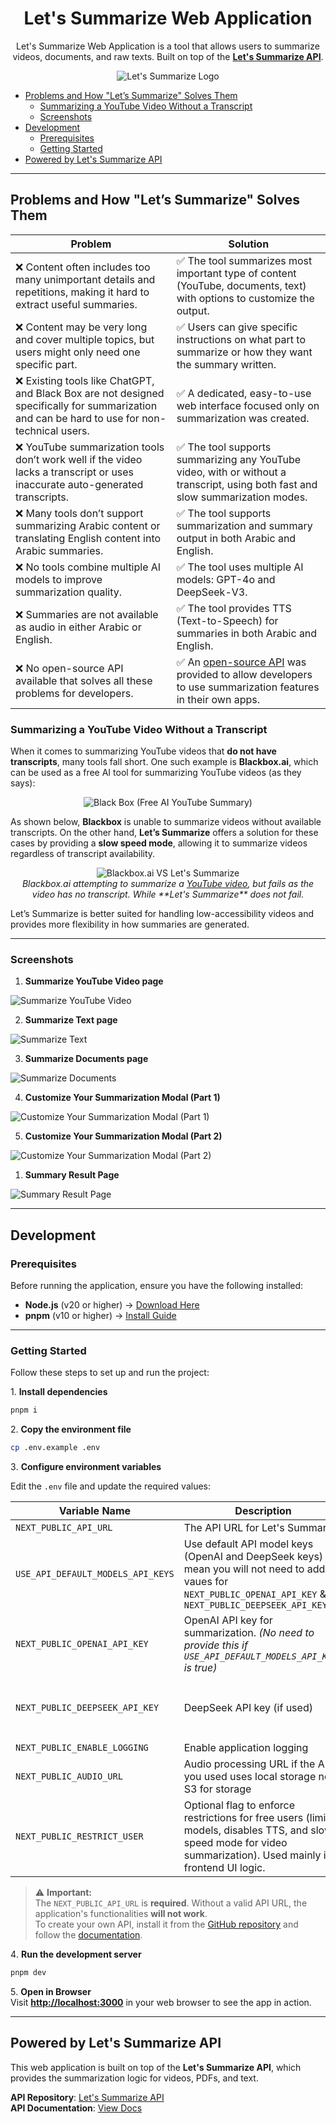 <div align="center">

<h1>Let's Summarize Web Application</h1>

<p>
  Let's Summarize Web Application is a tool that allows users to summarize videos, documents, and raw texts.
  Built on top of the <strong><a href="https://github.com/letssummarize/api">Let's Summarize API</a></strong>.
</p>

<img src="./assets/thumb.png" alt="Let's Summarize Logo"/>

</div>

- [Problems and How "Let’s Summarize" Solves Them](#problems-and-how-lets-summarize-solves-them)
  - [Summarizing a YouTube Video Without a Transcript](#summarizing-a-youtube-video-without-a-transcript)
  - [Screenshots](#screenshots)
- [Development](#development)
  - [Prerequisites](#prerequisites)
  - [Getting Started](#getting-started)
- [Powered by Let's Summarize API](#powered-by-lets-summarize-api)

---

## Problems and How "Let’s Summarize" Solves Them

| **Problem**                                                                                                                                  | **Solution**                                                                                                                   |
| -------------------------------------------------------------------------------------------------------------------------------------------- | ------------------------------------------------------------------------------------------------------------------------------ |
| ❌ Content often includes too many unimportant details and repetitions, making it hard to extract useful summaries.                           | ✅ The tool summarizes most important type of content (YouTube, documents, text) with options to customize the output.          |
| ❌ Content may be very long and cover multiple topics, but users might only need one specific part.                                           | ✅ Users can give specific instructions on what part to summarize or how they want the summary written.                         |
| ❌ Existing tools like ChatGPT, and Black Box are not designed specifically for summarization and can be hard to use for non-technical users. | ✅ A dedicated, easy-to-use web interface focused only on summarization was created.                                            |
| ❌ YouTube summarization tools don’t work well if the video lacks a transcript or uses inaccurate auto-generated transcripts.                 | ✅ The tool supports summarizing any YouTube video, with or without a transcript, using both fast and slow summarization modes. |
| ❌ Many tools don’t support summarizing Arabic content or translating English content into Arabic summaries.                                  | ✅ The tool supports summarization and summary output in both Arabic and English.                                               |
| ❌ No tools combine multiple AI models to improve summarization quality.                                                                      | ✅ The tool uses multiple AI models: GPT-4o and DeepSeek-V3.                                                                    |
| ❌ Summaries are not available as audio in either Arabic or English.                                                                          | ✅ The tool provides TTS (Text-to-Speech) for summaries in both Arabic and English.                                             |
| ❌ No open-source API available that solves all these problems for developers.                                                                | ✅ An [open-source API](https://github.com/letssummarize/api) was provided to allow developers to use summarization features in their own apps.                         |

### Summarizing a YouTube Video Without a Transcript

When it comes to summarizing YouTube videos that **do not have transcripts**, many tools fall short. One such example is **Blackbox.ai**, which can be used as a free AI tool for summarizing YouTube videos (as they says):

<p align="center">
  <img src="./assets/blackbox.png" alt="Black Box (Free AI YouTube Summary)" />
</p>

As shown below, **Blackbox** is unable to summarize videos without available transcripts. On the other hand, **Let’s Summarize** offers a solution for these cases by providing a **slow speed mode**, allowing it to summarize videos regardless of transcript availability.

<div align="center">
  <img src="./assets/comparison.png" alt="Blackbox.ai VS Let's Summarize" />
  <br />
  <em>Blackbox.ai attempting to summarize a <a href="https://youtu.be/372DqUtJnrw?si=x64tDDgAsoZFXFs4" target="_blank">YouTube video</a>, but fails as the video has no transcript. While **Let's Summarize** does not fail.</em>
</div>

Let’s Summarize is better suited for handling low-accessibility videos and provides more flexibility in how summaries are generated.

---

### Screenshots

1. **Summarize YouTube Video page**

![Summarize YouTube Video](./assets/01.png)

2. **Summarize Text page**

![Summarize Text](./assets/02.png)

3. **Summarize Documents page**

![Summarize Documents](./assets/03.png)

4. **Customize Your Summarization Modal (Part 1)**

![Customize Your Summarization Modal (Part 1)](./assets/04.png)

5. **Customize Your Summarization Modal (Part 2)**

![Customize Your Summarization Modal (Part 2)](./assets/05.png)

1. **Summary Result Page**

![Summary Result Page](./assets/06.png)

---

## Development

### Prerequisites

Before running the application, ensure you have the following installed:

- **Node.js** (v20 or higher) → [Download Here](https://nodejs.org/)
- **pnpm** (v10 or higher) → [Install Guide](https://pnpm.io/installation)

---

### Getting Started

Follow these steps to set up and run the project:

1️. **Install dependencies**  

```bash
pnpm i
```

2️. **Copy the environment file**  

```bash
cp .env.example .env
```

3️. **Configure environment variables**  

Edit the `.env` file and update the required values:

| Variable Name                     | Description                                                                                                                                                      | Required                                                                                                         | Default Value           |
| --------------------------------- | ---------------------------------------------------------------------------------------------------------------------------------------------------------------- | ---------------------------------------------------------------------------------------------------------------- | ----------------------- |
| `NEXT_PUBLIC_API_URL`             | The API URL for Let's Summarize                                                                                                                                  | ✅ Yes                                                                                                            | `http://localhost:3000` |
| `USE_API_DEFAULT_MODELS_API_KEYS` | Use default API model keys (OpenAI and DeepSeek keys) this mean you will not need to add vaues for `NEXT_PUBLIC_OPENAI_API_KEY` & `NEXT_PUBLIC_DEEPSEEK_API_KEY` | ❌ No                                                                                                             | `true`                  |
| `NEXT_PUBLIC_OPENAI_API_KEY`      | OpenAI API key for summarization. _(No need to provide this if `USE_API_DEFAULT_MODELS_API_KEYS` is true)_                                                       | ⚠️ Required only if `USE_API_DEFAULT_MODELS_API_KEYS` is false and `NEXT_PUBLIC_DEEPSEEK_API_KEY` is not provided | (empty)                 | ❌ No |
| `NEXT_PUBLIC_DEEPSEEK_API_KEY`    | DeepSeek API key (if used)                                                                                                                                       | ⚠️ Required only if `USE_API_DEFAULT_MODELS_API_KEYS` is false and `NEXT_PUBLIC_OPENAI_API_KEY` is not provided   | (empty)                 |
| `NEXT_PUBLIC_ENABLE_LOGGING`      | Enable application logging                                                                                                                                       | ❌ No                                                                                                             | false                   |
| `NEXT_PUBLIC_AUDIO_URL`           | Audio processing URL if the API you used uses local storage no S3 for storage                                                                                    | ✅ Yes                                                                                                            | `http://localhost:3000` |
| `NEXT_PUBLIC_RESTRICT_USER`        | Optional flag to enforce restrictions for free users (limits models, disables TTS, and slow speed mode for video summarization). Used mainly in frontend UI logic.	     | ❌ No                                                                                                            | `true`                 |

> ⚠️ **Important:**  
> The `NEXT_PUBLIC_API_URL` is **required**. Without a valid API URL, the application's functionalities **will not work**.  
> To create your own API, install it from the [GitHub repository](https://github.com/letssummarize/api) and follow the [documentation](https://github.com/letssummarize/api/tree/main/docs/getting-started.md).

4️. **Run the development server**  

```bash
pnpm dev
```

5️. **Open in Browser**  
Visit **[http://localhost:3000](http://localhost:3000)** in your web browser to see the app in action.

---

## Powered by Let's Summarize API

This web application is built on top of the **Let's Summarize API**, which provides the summarization logic for videos, PDFs, and text.

**API Repository**: [Let's Summarize API](https://github.com/letssummarize/api)  
**API Documentation**: [View Docs](https://github.com/letssummarize/api/tree/main/docs)